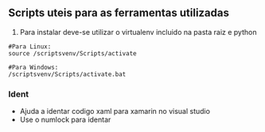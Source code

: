 ## Scripts uteis para as ferramentas utilizadas

1. Para instalar deve-se utilizar o virtualenv incluido na pasta raiz e python

```
#Para Linux:
source /scriptsvenv/Scripts/activate

#Para Windows:
/scriptsvenv/Scripts/activate.bat
```

### Ident
- Ajuda a identar codigo xaml para xamarin no visual studio
- Use o numlock para identar


